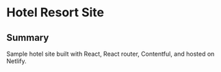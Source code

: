 # Hotel Resort Site

## Summary

Sample hotel site built with React, React router, Contentful, and hosted on Netlify.


